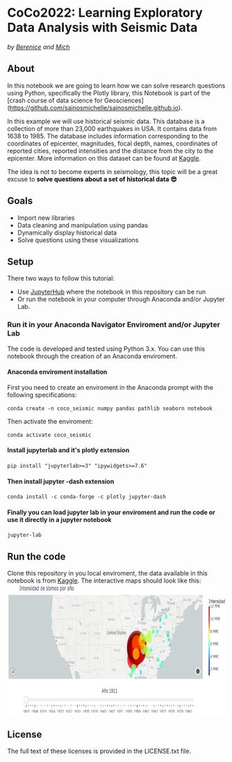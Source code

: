 # CoCo2022: Learning Exploratory Data Analysis with Seismic Data 
_by [Berenice](https://github.com/BereniceMtzT) and [Mich](https://github.com/sainosmichelle)_
    
    
## About

In this notebook we are going to learn how we can solve research questions using Python, specifically the Plotly library, this Notebook is part of the [crash course of data science for Geosciences] (https://github.com/sainosmichelle/sainosmichelle.github.io).

In this example we will use historical seismic data. This database is a collection of more than 23,000 earthquakes in USA. It contains data from 1638 to 1985. The database includes information corresponding to the coordinates of  epicenter, magnitudes, focal depth, names, coordinates of reported cities, reported intensities and the distance from the city to the epicenter. More information on this dataset can be found at [Kaggle](https://www.kaggle.com/srijya/us-earthquake-intensity-database).

The idea is not to become experts in seismology, this topic will be a great excuse to <span style="color:black"> <b>solve questions about a set of historical data 😎</b></span>

## Goals
- Import new libraries
- Data cleaning and manipulation using pandas
- Dynamically display historical data
- Solve questions using these visualizations

## Setup

There two ways to follow this tutorial:

- Use [JupyterHub](https://lab.openearthscape.org) where the notebook in this repository can be run
- Or run the notebook in your computer through Anaconda and/or Jupyter Lab.

### Run it in your Anaconda Navigator Enviroment and/or Jupyter Lab
The code is developed and tested using Python 3.x. You can use this notebook through the creation of an Anaconda enviroment.

<h4>Anaconda enviroment installation</h4>
<p>First you need to create an enviroment in the Anaconda prompt with the following specifications:</p>

```
conda create -n coco_seismic numpy pandas pathlib seaborn notebook
```
<p>Then activate the enviroment:</p>

```
conda activate coco_seismic
```
<h4>Install jupyterlab and it's plotly extension</h4>

```
pip install "jupyterlab>=3" "ipywidgets>=7.6"
```
<h4>Then install jupyter -dash extension</h4>

```
conda install -c conda-forge -c plotly jupyter-dash
```
<h4>Finally you can load jupyter lab in your enviroment and run the code or use it directly in a jupyter notebook</h4>

```
jupyter-lab 
```

## Run the code
Clone this repository in you local enviroment, the data available in this notebook is from [Kaggle](https://www.kaggle.com/srijya/us-earthquake-intensity-database). The interactive maps should look like this:
<img src="https://github.com/BereniceMtzT/Semana-4-CoCo-2022/blob/master/img/img_seismic.jpeg"
  width="800"
  height="300">



## License

The full text of these licenses is provided in the LICENSE.txt file.
